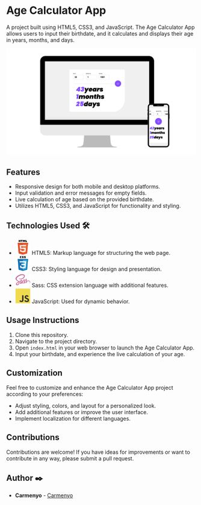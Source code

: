 # Age Calculator App
A project built using HTML5, CSS3, and JavaScript. The Age Calculator App allows users to input their birthdate, and it calculates and displays their age in years, months, and days.

![Age Calculator App Preview Desktop](./assets/images/Age%20Calculator%20App.png)

## Features
- Responsive design for both mobile and desktop platforms.
- Input validation and error messages for empty fields.
- Live calculation of age based on the provided birthdate.
- Utilizes HTML5, CSS3, and JavaScript for functionality and styling.

## Technologies Used 🛠️
- <img src="https://raw.githubusercontent.com/devicons/devicon/master/icons/html5/html5-original-wordmark.svg" alt="html5" width="40" height="40"/> HTML5: Markup language for structuring the web page.
- <img src="https://raw.githubusercontent.com/devicons/devicon/master/icons/css3/css3-original-wordmark.svg" alt="css3" width="40" height="40"/> CSS3: Styling language for design and presentation.
- <img src="https://raw.githubusercontent.com/devicons/devicon/master/icons/sass/sass-original.svg" alt="sass" width="40" height="40"/> Sass: CSS extension language with additional features.
- <img src="https://raw.githubusercontent.com/devicons/devicon/master/icons/javascript/javascript-original.svg" alt="sass" width="40" height="40"/>  JavaScript: Used for dynamic behavior.

## Usage Instructions
1. Clone this repository.
2. Navigate to the project directory.
3. Open `index.html` in your web browser to launch the Age Calculator App.
4. Input your birthdate, and experience the live calculation of your age.

## Customization
Feel free to customize and enhance the Age Calculator App project according to your preferences:

- Adjust styling, colors, and layout for a personalized look.
- Add additional features or improve the user interface.
- Implement localization for different languages.

## Contributions
Contributions are welcome! If you have ideas for improvements or want to contribute in any way, please submit a pull request.

## Author ✒️
- **Carmenyo** - [Carmenyo](https://github.com/carmenyo)
